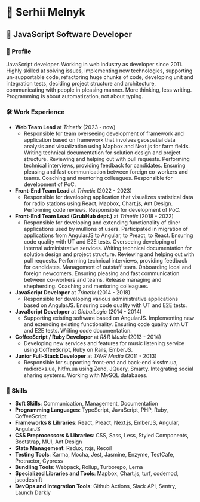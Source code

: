 # 👤 Serhii Melnyk
## 💼 JavaScript Software Developer

### 📝 Profile
JavaScript developer. Working in web industry as developer since 2011. Highly skilled at solving issues, implementing new technologies, supporting un-supportable code, refactoring huge chunks of code, developing unit and integration tests, deciding project structure and architecture, communicating with people in pleasing manner. More thinking, less writing. Programming is about automatization, not about typing.

### 🛠 Work Experience
- **Web Team Lead** at *Trinetix* (2023 - now)
  - Responsible for team overseeing development of framework and application based on framework that involves geospatial data analysis and visualization using Mapbox and Next.js for farm fields. Writing technical documentation for solution design and project structure. Reviewing and helping out with pull requests. Performing technical interviews, providing feedback for candidates. Ensuring pleasing and fast communication between foreign co-workers and teams. Coaching and mentoring colleagues. Responsible for development of PoC.
- **Front-End Team Lead** at *Trinetix* (2022 - 2023)
  - Responsible for developing application that visualizes statistical data for radio stations using React, Mapbox, Chart.js, Ant Design. Performing code reviews. Responsible for development of PoC.
- **Front-End Team Lead (GrubHub dept.)** at *Trinetix* (2018 - 2022)
  - Responsible for developing and extending functionality of diner applications used by mullions of users. Participated in migration of applications from AngularJS to Angular, to Preact, to React. Ensuring code quality with UT and E2E tests. Overseeing developing of internal administrative services. Writing technical documentation for solution design and project structure. Reviewing and helping out with pull requests. Performing technical interviews, providing feedback for candidates. Management of outstaff team. Onboarding local and foreign newcomers. Ensuring pleasing and fast communication between co-workers and teams. Release managing and shepherding. Coaching and mentoring colleagues.
- **JavaScript Developer** at *Trinetix* (2014 - 2018)
  - Responsible for developing various administrative applications based on AngularJS. Ensuring code quality with UT and E2E tests.
- **JavaScript Developer** at *GlobalLogic* (2014 - 2014)
  - Supporting existing software based on AngularJS. Implementing new and extending existing functionality. Ensuring code quality with UT and E2E tests. Writing code documentation.
- **СoffeeScript / Ruby Developer** at *R&R Music* (2013 - 2014)
  - Developing new services and features for music listening service using CoffeeScript, Ruby on Rails, EmberJS.
- **Junior Full-Stack Developer** at *TAVR Media* (2011 - 2013)
  - Responsible for supporting front-end and back-end kissfm.ua, radioroks.ua, hitfm.ua using Zend, JQuery, Smarty. Integrating social sharing systems. Working with MySQL databases.

### 🌟 Skills
- **Soft Skills**: Communication, Management, Documentation
- **Programming Languages**: TypeScript, JavaScript, PHP, Ruby, CoffeeScript
- **Frameworks & Libraries**: React, Preact, Next.js, EmberJS, Angular, AngularJS
- **CSS Preprocessors & Libraries**: CSS, Sass, Less, Styled Components, Bootstrap, MUI, Ant Design
- **State Management**: Redux, rxjs, Recoil
- **Testing Tools**: Karma, Mocha, Jest, Jasmine, Enzyme, TestCafe, Protractor, Cypress
- **Bundling Tools**: Webpack, Rollup, Turborepo, Lerna
- **Specialized Libraries and Tools**: Mapbox, Chart.js, turf, codemod, jscodeshift
- **DevOps and Integration Tools**: Github Actions, Slack API, Sentry, Launch Darkly
